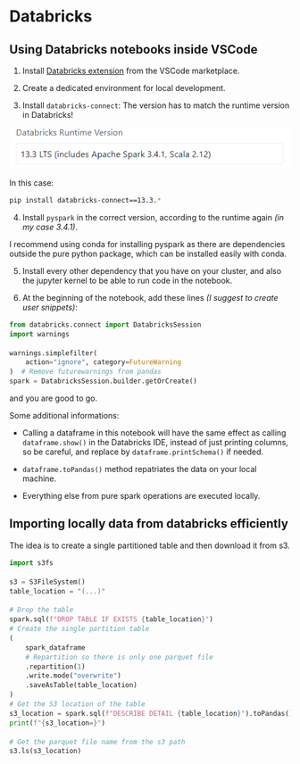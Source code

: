 # Databricks

## Using Databricks notebooks inside VSCode

1. Install [Databricks extension](https://marketplace.visualstudio.com/items?itemName=databricks.databricks) from the VSCode marketplace.

2. Create a dedicated environment for local development. 

3. Install `databricks-connect`: The version has to match the runtime version in Databricks!

![Alt text](databricks_runtime_example.png)

In this case:

```bash
pip install databricks-connect==13.3.*
```

4. Install `pyspark` in the correct version, according to the runtime again *(in my case 3.4.1)*.

I recommend using conda for installing pyspark as there are dependencies outside the pure python package, which can be installed easily with conda.

5. Install every other dependency that you have on your cluster, and also the jupyter kernel to be able to run code in the notebook.

6. At the beginning of the notebook, add these lines *(I suggest to create user snippets)*:

```python
from databricks.connect import DatabricksSession
import warnings

warnings.simplefilter(
    action="ignore", category=FutureWarning
)  # Remove futurewarnings from pandas
spark = DatabricksSession.builder.getOrCreate()
```

and you are good to go.

Some additional informations:

* Calling a dataframe in this notebook will have the same effect as calling `dataframe.show()` in the Databricks IDE, instead of just printing columns, so be careful, and replace by `dataframe.printSchema()` if needed.

* `dataframe.toPandas()` method repatriates the data on your local machine.

* Everything else from pure spark operations are executed locally.

## Importing locally data from databricks efficiently

The idea is to create a single partitioned table and then download it from s3.

```python
import s3fs

s3 = S3FileSystem()
table_location = "(...)"

# Drop the table
spark.sql(f"DROP TABLE IF EXISTS {table_location}")
# Create the single partition table
(
    spark_dataframe
    # Repartition so there is only one parquet file
    .repartition(1)
    .write.mode("overwrite")
    .saveAsTable(table_location)
)
# Get the S3 location of the table
s3_location = spark.sql(f"DESCRIBE DETAIL {table_location}").toPandas().iloc[0]["location"]
print(f"{s3_location=}")

# Get the parquet file name from the s3 path
s3.ls(s3_location)
```
